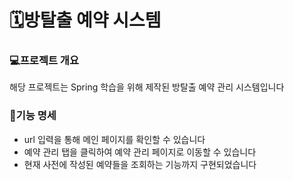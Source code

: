 # 🗓️방탈출 예약 시스템

### 💻프로젝트 개요
해당 프로젝트는 Spring 학습을 위해 제작된 방탈출 예약 관리 시스템입니다

### 📃기능 명세
- url 입력을 통해 메인 페이지를 확인할 수 있습니다
- 예약 관리 탭을 클릭하여 예약 관리 페이지로 이동할 수 있습니다
- 현재 사전에 작성된 예약들을 조회하는 기능까지 구현되었습니다
